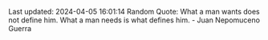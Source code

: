 Last updated: 2024-04-05 16:01:14
Random Quote: What a man wants does not define him. What a man needs is what defines him. - Juan Nepomuceno Guerra